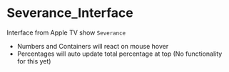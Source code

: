 # Severance_Interface

Interface from Apple TV show `Severance`

- Numbers and Containers will react on mouse hover
- Percentages will auto update total percentage at top (No functionality for this yet)

